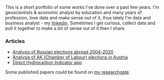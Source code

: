 This is a short portfolio of some works I've done over a past few years. I'm geoscientists & economic analyst by education and many years of profession, love data and make sense out of it, thus lately I'm data and business analyst - my [linkedin](https://www.linkedin.com/in/itishchenko/). Sometimes I get curious, collect data and pull it together to make a bit of sense out of it then I share. 

### Articles
- [Analysis of Russian elections abroad 2004-2020](https://vearlen.github.io/RU_Elections_04-24/)
- [Analysis of AK (Chamber of Labour) elections in Austria](https://vearlen.github.io/ak_wahl/)
- [Direct Hydrocarbon Indicator app](https://dhiapp.com)

Some published papers could be found on [my researchgate](https://www.researchgate.net/profile/Ilya-Tishchenko/research).
